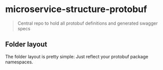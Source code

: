 # microservice-structure-protobuf
 > Central repo to hold all protobuf definitions and generated swagger specs

## Folder layout
The folder layout is pretty simple: Just reflect your protobuf package namespaces.
